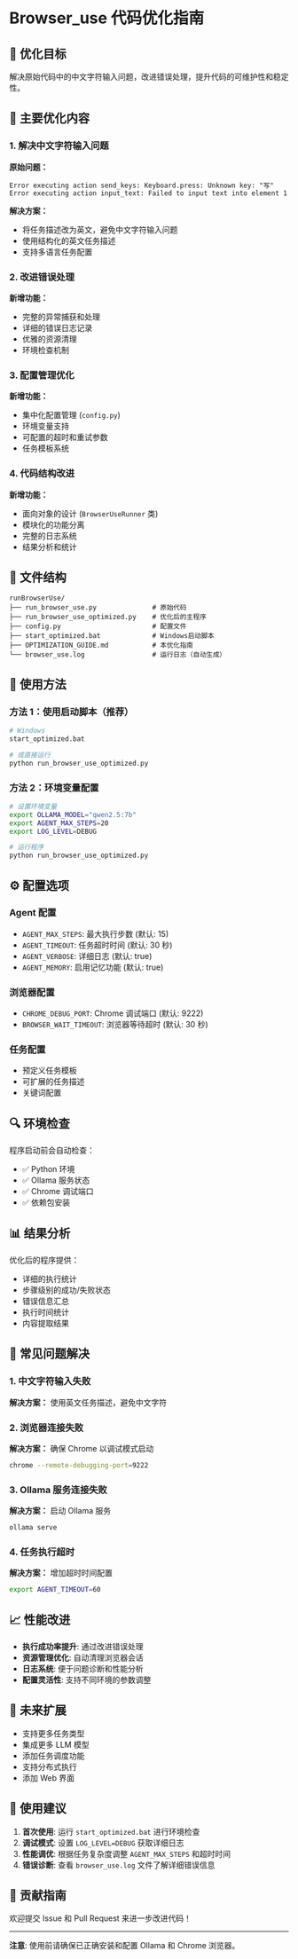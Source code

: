 # Browser_use 代码优化指南

## 🎯 优化目标

解决原始代码中的中文字符输入问题，改进错误处理，提升代码的可维护性和稳定性。

## 🔧 主要优化内容

### 1. 解决中文字符输入问题

**原始问题：**

```
Error executing action send_keys: Keyboard.press: Unknown key: "写"
Error executing action input_text: Failed to input text into element 1
```

**解决方案：**

- 将任务描述改为英文，避免中文字符输入问题
- 使用结构化的英文任务描述
- 支持多语言任务配置

### 2. 改进错误处理

**新增功能：**

- 完整的异常捕获和处理
- 详细的错误日志记录
- 优雅的资源清理
- 环境检查机制

### 3. 配置管理优化

**新增功能：**

- 集中化配置管理 (`config.py`)
- 环境变量支持
- 可配置的超时和重试参数
- 任务模板系统

### 4. 代码结构改进

**新增功能：**

- 面向对象的设计 (`BrowserUseRunner` 类)
- 模块化的功能分离
- 完整的日志系统
- 结果分析和统计

## 📁 文件结构

```
runBrowserUse/
├── run_browser_use.py              # 原始代码
├── run_browser_use_optimized.py    # 优化后的主程序
├── config.py                       # 配置文件
├── start_optimized.bat             # Windows启动脚本
├── OPTIMIZATION_GUIDE.md           # 本优化指南
└── browser_use.log                 # 运行日志（自动生成）
```

## 🚀 使用方法

### 方法 1：使用启动脚本（推荐）

```bash
# Windows
start_optimized.bat

# 或直接运行
python run_browser_use_optimized.py
```

### 方法 2：环境变量配置

```bash
# 设置环境变量
export OLLAMA_MODEL="qwen2.5:7b"
export AGENT_MAX_STEPS=20
export LOG_LEVEL=DEBUG

# 运行程序
python run_browser_use_optimized.py
```

## ⚙️ 配置选项

### Agent 配置

- `AGENT_MAX_STEPS`: 最大执行步数 (默认: 15)
- `AGENT_TIMEOUT`: 任务超时时间 (默认: 30 秒)
- `AGENT_VERBOSE`: 详细日志 (默认: true)
- `AGENT_MEMORY`: 启用记忆功能 (默认: true)

### 浏览器配置

- `CHROME_DEBUG_PORT`: Chrome 调试端口 (默认: 9222)
- `BROWSER_WAIT_TIMEOUT`: 浏览器等待超时 (默认: 30 秒)

### 任务配置

- 预定义任务模板
- 可扩展的任务描述
- 关键词配置

## 🔍 环境检查

程序启动前会自动检查：

- ✅ Python 环境
- ✅ Ollama 服务状态
- ✅ Chrome 调试端口
- ✅ 依赖包安装

## 📊 结果分析

优化后的程序提供：

- 详细的执行统计
- 步骤级别的成功/失败状态
- 错误信息汇总
- 执行时间统计
- 内容提取结果

## 🐛 常见问题解决

### 1. 中文字符输入失败

**解决方案：** 使用英文任务描述，避免中文字符

### 2. 浏览器连接失败

**解决方案：** 确保 Chrome 以调试模式启动

```bash
chrome --remote-debugging-port=9222
```

### 3. Ollama 服务连接失败

**解决方案：** 启动 Ollama 服务

```bash
ollama serve
```

### 4. 任务执行超时

**解决方案：** 增加超时时间配置

```bash
export AGENT_TIMEOUT=60
```

## 📈 性能改进

- **执行成功率提升**: 通过改进错误处理
- **资源管理优化**: 自动清理浏览器会话
- **日志系统**: 便于问题诊断和性能分析
- **配置灵活性**: 支持不同环境的参数调整

## 🔮 未来扩展

- 支持更多任务类型
- 集成更多 LLM 模型
- 添加任务调度功能
- 支持分布式执行
- 添加 Web 界面

## 📝 使用建议

1. **首次使用**: 运行 `start_optimized.bat` 进行环境检查
2. **调试模式**: 设置 `LOG_LEVEL=DEBUG` 获取详细日志
3. **性能调优**: 根据任务复杂度调整 `AGENT_MAX_STEPS` 和超时时间
4. **错误诊断**: 查看 `browser_use.log` 文件了解详细错误信息

## 🤝 贡献指南

欢迎提交 Issue 和 Pull Request 来进一步改进代码！

---

**注意**: 使用前请确保已正确安装和配置 Ollama 和 Chrome 浏览器。
